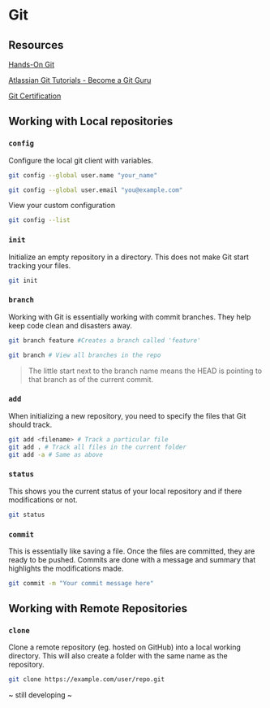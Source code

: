 # Git

## Resources

[Hands-On Git](https://learngitbranching.js.org)

[Atlassian Git Tutorials - Become a Git Guru](https://www.atlassian.com/git/tutorials)

[Git Certification](https://training.linuxfoundation.org/certification/git/)

## Working with Local repositories

### `config`

Configure the local git client with variables.

```bash
git config --global user.name "your_name"
```

```bash
git config --global user.email "you@example.com"
```

View your custom configuration

```bash
git config --list
```

### `init`

Initialize an empty repository in a directory. This does not make Git start tracking your files.

```bash
git init
```

### `branch`

Working with Git is essentially working with commit branches. They help keep code clean and disasters away.

```bash
git branch feature #Creates a branch called 'feature'
```

```bash
git branch # View all branches in the repo
```

> The little start next to the branch name means the HEAD is pointing to that branch as of the current commit.

### `add`

When initializing a new repository, you need to specify the files that Git should track.

```bash
git add <filename> # Track a particular file
git add . # Track all files in the current folder
git add -a # Same as above
```

### `status`

This shows you the current status of your local repository and if there modifications or not.

```bash
git status
```

### `commit`

This is essentially like saving a file. Once the files are committed, they are ready to be pushed. Commits are done with a message and summary that highlights the modifications made.

```bash
git commit -m "Your commit message here"
```

## Working with Remote Repositories

### `clone`

Clone a remote repository (eg. hosted on GitHub) into a local working directory. This will also create a folder with the same name as the repository.

```bash
git clone https://example.com/user/repo.git
```

~ still developing ~
